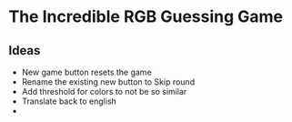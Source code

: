 # The Incredible RGB Guessing Game

## Ideas
- New game button resets the game
- Rename the existing new button to Skip round
- Add threshold for colors to not be so similar
- Translate back to english
- 
